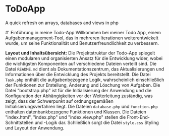# ToDoApp
A quick refresh on arrays, databases and views in php

#' Einführung in meine Todo-App
Willkommen bei meiner Todo App, einem Aufgabenmanagement-Tool, das in mehreren Iterationen weiterentwickelt wurde, um seine Funktionalität und Benutzerfreundlichkeit zu verbessern.

**Layout und Inhaltsübersicht:**
Die Projektstruktur der Todo-App spiegelt einen modularen und organisierten Ansatz für die Entwicklung wider, wobei die wichtigsten Komponenten auf verschiedene Dateien verteilt sind. Die Datei `README.md` dient als Dokumentationszentrum, das Aktualisierungen und Informationen über die Entwicklung des Projekts bereitstellt. Die Datei `Task.php` enthält die aufgabenbezogene Logik, wahrscheinlich einschließlich der Funktionen zur Erstellung, Änderung und Löschung von Aufgaben. Die Datei "bootstrap.php" ist für die Initialisierung der Anwendung und die Konfiguration der Abhängigkeiten vor der Weiterleitung zuständig, was zeigt, dass der Schwerpunkt auf ordnungsgemäßen Initialisierungsverfahren liegt. Die Dateien `database.php` und `function.php` enthalten datenbankbezogene Funktionen und Klassen. Die Dateien "index.html", "index.php" und "index.view.php" stellen die Front-End-Schnittstellen und -Logik dar. Schließlich sorgt die Datei `style.css` Styling und Layout der Anwendung. 
